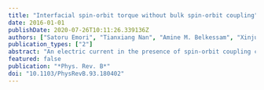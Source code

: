 ```yaml
---
title: "Interfacial spin-orbit torque without bulk spin-orbit coupling"
date: 2016-01-01
publishDate: 2020-07-26T10:11:26.339136Z
authors: ["Satoru Emori", "Tianxiang Nan", "Amine M. Belkessam", "Xinjun Wang", "Alexei D. Matyushov", "Christopher J. Babroski", "Yuan Gao", "Hwaider Lin", "Nian X. Sun"]
publication_types: ["2"]
abstract: "An electric current in the presence of spin-orbit coupling can generate a spin accumulation that exerts torques on a nearby magnetization. We demonstrate that, even in the absence of materials with strong bulk spin-orbit coupling, a torque can arise solely due to interfacial spin-orbit coupling, namely, Rashba-Eldestein effects at metal/insulator interfaces. In magnetically soft NiFe sandwiched between a weak spin-orbit metal (Ti) and insulator (Al2O3), this torque appears as an effective field, which is significantly larger than the Oersted field and qualitatively modified by inserting an additional layer between NiFe and Al2O3. Our findings point to unconventional routes for tuning spin-orbit torques by engineering interfacial electric dipoles."
featured: false
publication: "*Phys. Rev. B*"
doi: "10.1103/PhysRevB.93.180402"
---
```


